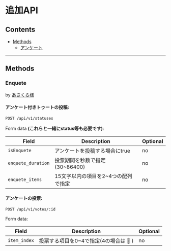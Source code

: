 追加API
============

## Contents

- [Methods](#methods)
  - [アンケート](#enquete)
  
___

## Methods

### Enquete
by [あさくら様](https://knzk.me/@asakura_dev)

#### アンケート付きトゥートの投稿:

    POST /api/v1/statuses
    
Form data **(これらと一緒にstatus等も必要です)**:

| Field             | Description                                                              | Optional   |
| ----------------- | ------------------------------------------------------------------------ | ---------- |
| `isEnquete`       | アンケートを投稿する場合にtrue                                             | no         |
| `enquete_duration`| 投票期間を秒数で指定 (30~86400)                                            | no         |
| `enquete_items`   | 15文字以内の項目を2~4つの配列で指定                                         | no         |

#### アンケートの投票:

    POST /api/v1/votes/:id
    
Form data:

| Field             | Description                                                              | Optional   |
| ----------------- | ------------------------------------------------------------------------ | ---------- |
| `item_index`      | 投票する項目を0~4で指定(4の場合は :thinking: )                             | no         |
